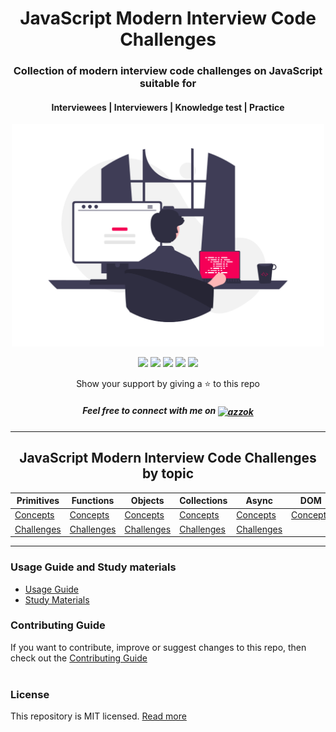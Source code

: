 <div align="center">
	<h1>JavaScript Modern Interview Code Challenges</h1>
	<h3>Collection of modern interview code challenges on JavaScript suitable for</h3>
    	<h4>Interviewees | Interviewers | Knowledge test | Practice</h4>
    	<a href="#javascript-modern-interview-code-challenges-by-topic"><img src="banner.png" alt="banner" width="500px"/></a>
</div>

<div align="center">
    <p>
	    <a name="stars"><img src="https://img.shields.io/github/stars/azzok/javascript-code-challenges?style=for-the-badge"></a>
	    <a name="forks"><img src="https://img.shields.io/github/forks/azzok/javascript-code-challenges?logoColor=green&style=for-the-badge"></a>
	    <a name="contributions"><img src="https://img.shields.io/github/contributors/azzok/javascript-code-challenges?logoColor=green&style=for-the-badge"></a>
	    <a name="madeWith"><img src="https://img.shields.io/badge/Made%20with-Markdown-1f425f.svg?style=for-the-badge"></a>
	    <a name="license"><img src="https://img.shields.io/github/license/azzok/javascript-code-challenges?style=for-the-badge"></a>
    </p>
</div>

<div align="center">
	<p>Show your support by giving a ⭐ to this repo</p>
	<h5>Feel free to connect with me on <a href="https://linkedin.com/in/azzok" target="blank"><img align="center" src="https://cdn.jsdelivr.net/npm/simple-icons@3.0.1/icons/linkedin.svg" alt="azzok" height="20" width="20" /></a></h5>
</div>

---

<div align="center">
	<h2>JavaScript Modern Interview Code Challenges by topic</h2>

| Primitives  | Functions   | Objects     | Collections | Async | DOM |
| ----------- | ----------- | ----------- | ----------- | --------------- | -------------- |
| [Concepts](./challenges/primitives-concepts.md#home)      | [Concepts](./challenges/functions-concepts.md#home)      | [Concepts](./challenges/objects-concepts.md#home)      | [Concepts](./challenges/collections-concepts.md#home)       | [Concepts](./challenges/async-concepts.md#home)     | [Concepts](./challenges/dom-challenges.md#home) |
| [Challenges](./challenges/primitives-challenges.md#home)  | [Challenges](./challenges/functions-challenges.md#home)  | [Challenges](./challenges/objects-challenges.md#home)  | [Challenges](./challenges/collections-challenges.md#home)   | [Challenges](./challenges/async-challenges.md#home) | |

</div>

---

### Usage Guide and Study materials

- [Usage Guide](./usageGuide.md)
- [Study Materials](https://github.com/azzok/frontend-learning-kit)

### Contributing Guide

If you want to contribute, improve or suggest changes to this repo, then check out the [Contributing Guide](./contributing.md)
<br/><br/>

### License

This repository is MIT licensed. [Read more](./LICENSE)
